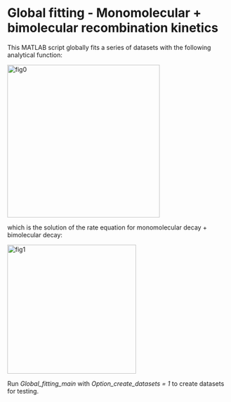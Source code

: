 # Global fitting - Monomolecular + bimolecular recombination kinetics

This MATLAB script globally fits a series of datasets with the following analytical function: 

<img width="347" alt="fig0" src="https://user-images.githubusercontent.com/28668295/41208140-c6590b00-6d73-11e8-8b33-15ffb8932581.PNG">

which is the solution of the rate equation for monomolecular decay + bimolecular decay:

<img width="293" alt="fig1" src="https://user-images.githubusercontent.com/28668295/41208186-8fca4f58-6d74-11e8-9a51-a107751798a7.PNG">

Run *Global_fitting_main* with *Option_create_datasets = 1* to create datasets for testing.

